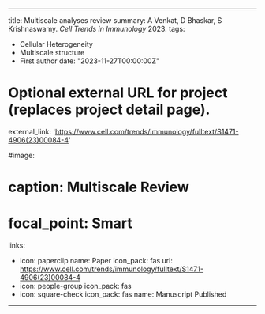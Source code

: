 
---
title: Multiscale analyses review
summary: A Venkat, D Bhaskar, S Krishnaswamy. *Cell Trends in Immunology* 2023.
tags:
  - Cellular Heterogeneity
  - Multiscale structure
  - First author
date: "2023-11-27T00:00:00Z"

# Optional external URL for project (replaces project detail page).
external_link: 'https://www.cell.com/trends/immunology/fulltext/S1471-4906(23)00084-4'

#image:
#  caption: Multiscale Review
#  focal_point: Smart
links:
  - icon: paperclip
    name: Paper
    icon_pack: fas
    url: https://www.cell.com/trends/immunology/fulltext/S1471-4906(23)00084-4
  - icon: people-group
    icon_pack: fas
  - icon: square-check
    icon_pack: fas
    name: Manuscript Published
---
